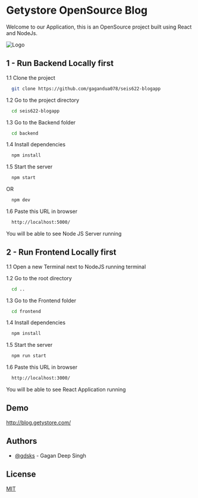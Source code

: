# Getystore OpenSource Blog

Welcome to our Application, this is an OpenSource project built using React and NodeJs.

![Logo](https://www.glinweb.com/_next/static/media/glinweb_dark.c349f0f6.svg)

## 1 - Run Backend Locally first

1.1 Clone the project

```bash
  git clone https://github.com/gagandua078/seis622-blogapp
```

1.2 Go to the project directory

```bash
  cd seis622-blogapp
```

1.3 Go to the Backend folder

```bash
  cd backend
```

1.4 Install dependencies

```bash
  npm install
```

1.5 Start the server

```bash
  npm start
```

OR

```bash
  npm dev
```

1.6 Paste this URL in browser

```bash
  http://localhost:5000/
```

You will be able to see Node JS Server running

## 2 - Run Frontend Locally first

1.1 Open a new Terminal next to NodeJS running terminal

1.2 Go to the root directory

```bash
  cd ..
```

1.3 Go to the Frontend folder

```bash
  cd frontend
```

1.4 Install dependencies

```bash
  npm install
```

1.5 Start the server

```bash
  npm run start
```

1.6 Paste this URL in browser

```bash
  http://localhost:3000/
```

You will be able to see React Application running

## Demo

http://blog.getystore.com/

## Authors

- [@gdsks](https://github.com/gagandua078) - Gagan Deep Singh

## License

[MIT](https://choosealicense.com/licenses/mit/)

